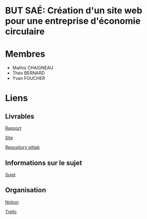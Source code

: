 # BUT SAÉ: Création d'un site web pour une entreprise d'économie circulaire

# Membres

- Mathis CHAIGNEAU
- Théo BERNARD
- Yvan FOUCHER

# Liens

## Livrables

[Rapport](./rapport.md)

[Site](https://dwarves.iut-fbleau.fr/~foucher/komposant)

[Repository gitlab](https://gitlab.com/lepeli/SAE-BUT-1-2002)

## Informations sur le sujet

[Sujet](https://dwarves.iut-fbleau.fr/gitiut/madelaine/SAE-BUT1-WEB-Publique)

## Organisation

[Notion](https://www.notion.so/yvandupain/SAE-2-02-2-04-2-05-et-2-06-fb913ad91e2d4dd6b9b32fe1ce6c4f55)

[Trello](https://trello.com/b/i1b6ghEQ/site)